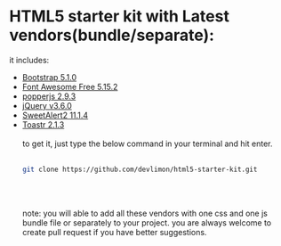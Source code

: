 # HTML5 starter kit with Latest vendors(bundle/separate):

it includes:
<ul>
<li><a href="https://getbootstrap.com/docs/5.0/getting-started/introduction/" target="_blank" class="list-group-item">Bootstrap 5.1.0</a></li>
<li><a href="https://fontawesome.com/v5.15/icons" target="_blank" class="list-group-item">Font Awesome Free 5.15.2</a></li>
<li><a href="https://popper.js.org/docs/v2/" target="_blank" class="list-group-item">popperjs 2.9.3</a></li>
<li><a href="https://jquery.com/" target="_blank" class="list-group-item">jQuery v3.6.0</a></li>
<li><a href="https://sweetalert2.github.io/" target="_blank" class="list-group-item">SweetAlert2 11.1.4</a></li>
<li><a href="https://github.com/CodeSeven/toastr" target="_blank" class="list-group-item">Toastr 2.1.3</a></li>
</li>
<br>
to get it, just type the below command in your terminal and hit enter.<br><br>

```bash
git clone https://github.com/devlimon/html5-starter-kit.git
```
<br><br>

note: you will able to add all these vendors with one css and one js bundle file or separately to your project. you are always welcome to create pull request if you have better suggestions.
